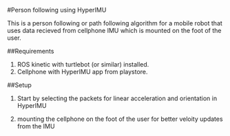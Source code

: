 #Person following using HyperIMU

This is a person following or path following algorithm for a mobile robot that uses data recieved from cellphone IMU which is mounted on the foot of the user.

##Requirements
1. ROS kinetic with turtlebot (or similar) installed.
2. Cellphone with HyperIMU app from playstore.

##Setup

1. Start by selecting the packets for linear acceleration and orientation in HyperIMU

2. mounting the cellphone on the foot of the user for better veloity updates from the IMU
